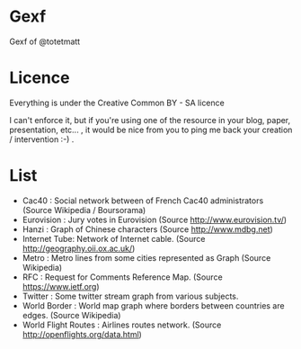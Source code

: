 # Gexf
Gexf of @totetmatt

# Licence
Everything is under the Creative Common BY - SA licence

I can't enforce it, but if you're using one of the resource in your blog, paper, presentation, etc... , it would be nice from you to ping me back your creation / intervention :-) .

# List
* Cac40 : Social network between of French Cac40 administrators (Source Wikipedia / Boursorama)
* Eurovision : Jury votes in Eurovision (Source http://www.eurovision.tv/)
* Hanzi : Graph of Chinese characters (Source http://www.mdbg.net)
* Internet Tube: Network of Internet cable. (Source http://geography.oii.ox.ac.uk/)
* Metro : Metro lines from some cities represented as Graph (Source Wikipedia)
* RFC  : Request for Comments Reference Map. (Source https://www.ietf.org)
* Twitter : Some twitter stream graph from various subjects.
* World Border  : World map graph where borders between countries are edges. (Source Wikipedia)
* World Flight Routes : Airlines routes network. (Source http://openflights.org/data.html)
